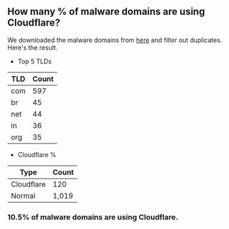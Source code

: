 ## How many % of malware domains are using Cloudflare?


We downloaded the malware domains from [here](https://urlhaus.abuse.ch) and filter out duplicates.
Here's the result.


[//]: # (start replacement)


- Top 5 TLDs

| TLD | Count |
| --- | --- |
| com | 597 |
| br | 45 |
| net | 44 |
| in | 36 |
| org | 35 |


- Cloudflare %

| Type | Count |
| --- | --- |
| Cloudflare | 120 |
| Normal | 1,019 |


### 10.5% of malware domains are using Cloudflare.